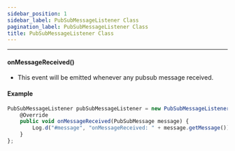 ```yaml
---
sidebar_position: 1
sidebar_label: PubSubMessageListener Class
pagination_label: PubSubMessageListener Class
title: PubSubMessageListener Class
---
```


<div class="sdk-api-ref-only-h4">

---

#### onMessageReceived()

- This event will be emitted whenever any pubsub message received.

#### Example

```javascript
PubSubMessageListener pubSubMessageListener = new PubSubMessageListener() {
    @Override
    public void onMessageReceived(PubSubMessage message) {
        Log.d("#message", "onMessageReceived: " + message.getMessage());
    }
};
```

</div>
